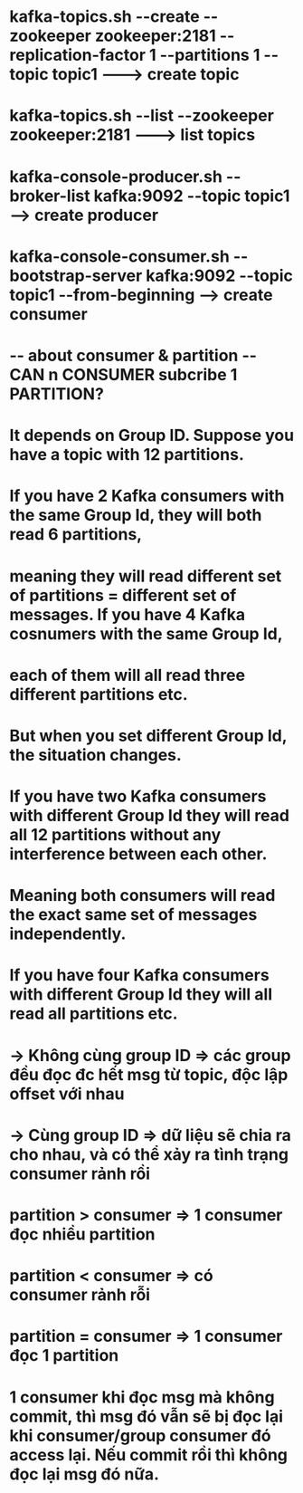 # kafka-topics.sh --create --zookeeper zookeeper:2181 --replication-factor 1 --partitions 1 --topic topic1   ---> create topic
# kafka-topics.sh --list --zookeeper zookeeper:2181   ---> list topics
# kafka-console-producer.sh --broker-list kafka:9092 --topic topic1 --> create producer 
# kafka-console-consumer.sh --bootstrap-server kafka:9092 --topic topic1 --from-beginning --> create consumer


# -- about consumer & partition -- CAN n CONSUMER subcribe 1 PARTITION?

# It depends on Group ID. Suppose you have a topic with 12 partitions.
# If you have 2 Kafka consumers with the same Group Id, they will both read 6 partitions,
# meaning they will read different set of partitions = different set of messages. If you have 4 Kafka cosnumers with the same Group Id,
# each of them will all read three different partitions etc.
# But when you set different Group Id, the situation changes.
# If you have two Kafka consumers with different Group Id they will read all 12 partitions without any interference between each other.
# Meaning both consumers will read the exact same set of messages independently.
# If you have four Kafka consumers with different Group Id they will all read all partitions etc.


# -> Không cùng group ID => các group đều đọc đc hết msg từ topic, độc lập offset với nhau

# -> Cùng group ID => dữ liệu sẽ chia ra cho nhau, và có thể xảy ra tình trạng consumer rảnh rồi
  # partition > consumer => 1 consumer đọc nhiều partition
  # partition < consumer => có consumer rảnh rỗi
  # partition = consumer => 1 consumer đọc 1 partition

# 1 consumer khi đọc msg mà không commit, thì msg đó vẫn sẽ bị đọc lại khi consumer/group consumer đó access lại. Nếu commit rồi thì không đọc lại msg đó nữa.